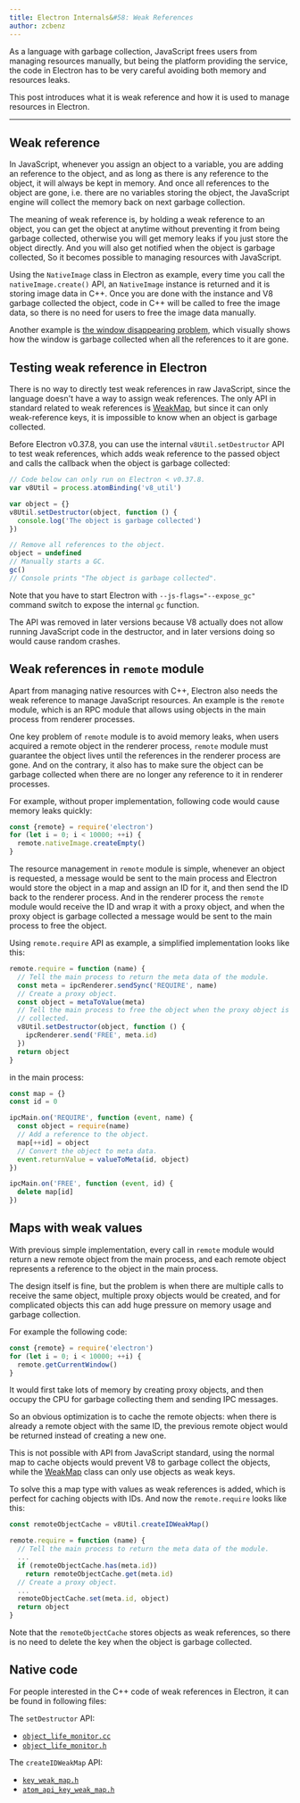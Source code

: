 ```yaml
---
title: Electron Internals&#58: Weak References
author: zcbenz
---
```


As a language with garbage collection, JavaScript frees users from managing
resources manually, but being the platform providing the service, the code in
Electron has to be very careful avoiding both memory and resources leaks.

This post introduces what it is weak reference and how it is used to manage
resources in Electron.

---

## Weak reference

In JavaScript, whenever you assign an object to a variable, you are adding an
reference to the object, and as long as there is any reference to the object,
it will always be kept in memory. And once all references to the object are
gone, i.e. there are no variables storing the object, the JavaScript engine will
collect the memory back on next garbage collection.

The meaning of weak reference is, by holding a weak reference to an object, you
can get the object at anytime without preventing it from being garbage
collected, otherwise you will get memory leaks if you just store the object
directly. And you will also get notified when the object is garbage collected,
So it becomes possible to managing resources with JavaScript.

Using the `NativeImage` class in Electron as example, every time you call the
`nativeImage.create()` API, an `NativeImage` instance is returned and it is
storing image data in C++. Once you are done with the instance and V8 garbage
collected the object, code in C++ will be called to free the image data, so
there is no need for users to free the image data manually.

Another example is [the window disappearing problem][window-disappearing], which
visually shows how the window is garbage collected when all the references to it
are gone.

## Testing weak reference in Electron

There is no way to directly test weak references in raw JavaScript, since the
language doesn't have a way to assign weak references. The only API in standard
related to weak references is [WeakMap][WeakMap], but since it can only
weak-reference keys, it is impossible to know when an object is garbage
collected.

Before Electron v0.37.8, you can use the internal `v8Util.setDestructor` API to
test weak references, which adds weak reference to the passed object and calls
the callback when the object is garbage collected:

```javascript
// Code below can only run on Electron < v0.37.8.
var v8Util = process.atomBinding('v8_util')

var object = {}
v8Util.setDestructor(object, function () {
  console.log('The object is garbage collected')
})

// Remove all references to the object.
object = undefined
// Manually starts a GC.
gc()
// Console prints "The object is garbage collected".
```

Note that you have to start Electron with `--js-flags="--expose_gc"` command
switch to expose the internal `gc` function.

The API was removed in later versions because V8 actually does not allow running
JavaScript code in the destructor, and in later versions doing so would cause
random crashes.

## Weak references in `remote` module

Apart from managing native resources with C++, Electron also needs the weak
reference to manage JavaScript resources. An example is the `remote` module,
which is an RPC module that allows using objects in the main process from
renderer processes.

One key problem of `remote` module is to avoid memory leaks, when users acquired
a remote object in the renderer process, `remote` module must guarantee the
object lives until the references in the renderer process are gone. And on the
contrary, it also has to make sure the object can be garbage collected when
there are no longer any reference to it in renderer processes.

For example, without proper implementation, following code would cause memory
leaks quickly:

```javascript
const {remote} = require('electron')
for (let i = 0; i < 10000; ++i) {
  remote.nativeImage.createEmpty()
}
```

The resource management in `remote` module is simple, whenever an object is
requested, a message would be sent to the main process and Electron would store
the object in a map and assign an ID for it, and then send the ID back to the
renderer process. And in the renderer process the `remote` module would receive
the ID and wrap it with a proxy object, and when the proxy object is garbage
collected a message would be sent to the main process to free the object.

Using `remote.require` API as example, a simplified implementation looks like
this:

```javascript
remote.require = function (name) {
  // Tell the main process to return the meta data of the module.
  const meta = ipcRenderer.sendSync('REQUIRE', name)
  // Create a proxy object.
  const object = metaToValue(meta)
  // Tell the main process to free the object when the proxy object is garbage
  // collected.
  v8Util.setDestructor(object, function () {
    ipcRenderer.send('FREE', meta.id)
  })
  return object
}
```

in the main process:

```javascript
const map = {}
const id = 0

ipcMain.on('REQUIRE', function (event, name) {
  const object = require(name)
  // Add a reference to the object.
  map[++id] = object
  // Convert the object to meta data.
  event.returnValue = valueToMeta(id, object)
})

ipcMain.on('FREE', function (event, id) {
  delete map[id]
})
```

## Maps with weak values

With previous simple implementation, every call in `remote` module would return
a new remote object from the main process, and each remote object represents a
reference to the object in the main process.

The design itself is fine, but the problem is when there are multiple calls to
receive the same object, multiple proxy objects would be created, and for
complicated objects this can add huge pressure on memory usage and garbage
collection.

For example the following code:

```javascript
const {remote} = require('electron')
for (let i = 0; i < 10000; ++i) {
  remote.getCurrentWindow()
}
```

It would first take lots of memory by creating proxy objects, and then occupy
the CPU for garbage collecting them and sending IPC messages.

So an obvious optimization is to cache the remote objects: when there is already
a remote object with the same ID, the previous remote object would be returned
instead of creating a new one.

This is not possible with API from JavaScript standard, using the normal map
to cache objects would prevent V8 to garbage collect the objects, while the
[WeakMap][WeakMap] class can only use objects as weak keys.

To solve this a map type with values as weak references is added, which is
perfect for caching objects with IDs. And now the `remote.require` looks like
this:

```javascript
const remoteObjectCache = v8Util.createIDWeakMap()

remote.require = function (name) {
  // Tell the main process to return the meta data of the module.
  ...
  if (remoteObjectCache.has(meta.id))
    return remoteObjectCache.get(meta.id)
  // Create a proxy object.
  ...
  remoteObjectCache.set(meta.id, object)
  return object
}
```

Note that the `remoteObjectCache` stores objects as weak references, so there
is no need to delete the key when the object is garbage collected.

## Native code

For people interested in the C++ code of weak references in Electron, it can be
found in following files:

The `setDestructor` API:

* [`object_life_monitor.cc`](https://github.com/electron/electron/blob/v1.3.4/atom/common/api/object_life_monitor.cc)
* [`object_life_monitor.h`](https://github.com/electron/electron/blob/v1.3.4/atom/common/api/object_life_monitor.h)

The `createIDWeakMap` API:

* [`key_weak_map.h`](https://github.com/electron/electron/blob/v1.3.4/atom/common/key_weak_map.h)
* [`atom_api_key_weak_map.h`](https://github.com/electron/electron/blob/v1.3.4/atom/common/api/atom_api_key_weak_map.h)

[window-disappearing]: http://electron.atom.io/docs/faq/#my-apps-windowtray-disappeared-after-a-few-minutes
[WeakMap]: https://developer.mozilla.org/en-US/docs/Web/JavaScript/Reference/Global_Objects/WeakMap
